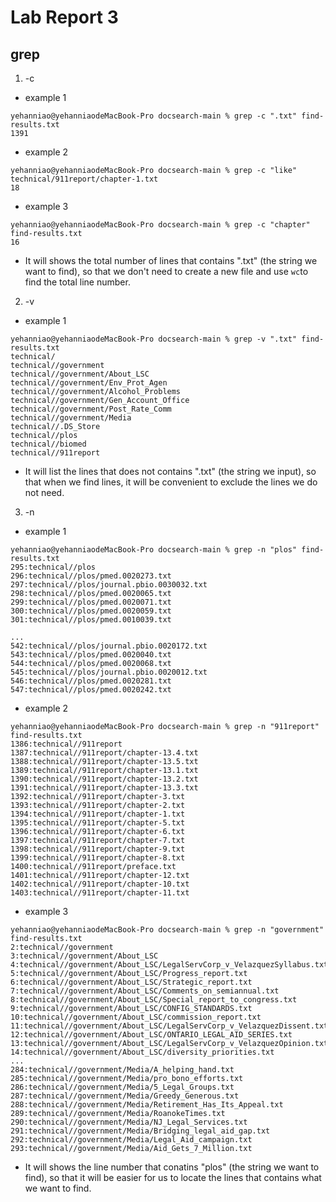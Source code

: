 # Lab Report 3 
## grep
1) -c
- example 1
```
yehanniao@yehanniaodeMacBook-Pro docsearch-main % grep -c ".txt" find-results.txt
1391
```
- example 2
```
yehanniao@yehanniaodeMacBook-Pro docsearch-main % grep -c "like" technical/911report/chapter-1.txt
18
```
- example 3
```
yehanniao@yehanniaodeMacBook-Pro docsearch-main % grep -c "chapter" find-results.txt  
16
```
- It will shows the total number of lines that contains ".txt" (the string we want to find), so that we don't need to create a new file and use `wc`to find the total line number.

2) -v
- example 1
```
yehanniao@yehanniaodeMacBook-Pro docsearch-main % grep -v ".txt" find-results.txt
technical/
technical//government
technical//government/About_LSC
technical//government/Env_Prot_Agen
technical//government/Alcohol_Problems
technical//government/Gen_Account_Office
technical//government/Post_Rate_Comm
technical//government/Media
technical//.DS_Store
technical//plos
technical//biomed
technical//911report
```
- It will list the lines that does not contains ".txt" (the string we input), so that when we find lines, it will be convenient to exclude the lines we do not need.

3) -n
- example 1
```
yehanniao@yehanniaodeMacBook-Pro docsearch-main % grep -n "plos" find-results.txt
295:technical//plos
296:technical//plos/pmed.0020273.txt
297:technical//plos/journal.pbio.0030032.txt
298:technical//plos/pmed.0020065.txt
299:technical//plos/pmed.0020071.txt
300:technical//plos/pmed.0020059.txt
301:technical//plos/pmed.0010039.txt

...
542:technical//plos/journal.pbio.0020172.txt
543:technical//plos/pmed.0020040.txt
544:technical//plos/pmed.0020068.txt
545:technical//plos/journal.pbio.0020012.txt
546:technical//plos/pmed.0020281.txt
547:technical//plos/pmed.0020242.txt
```
- example 2
```
yehanniao@yehanniaodeMacBook-Pro docsearch-main % grep -n "911report" find-results.txt
1386:technical//911report
1387:technical//911report/chapter-13.4.txt
1388:technical//911report/chapter-13.5.txt
1389:technical//911report/chapter-13.1.txt
1390:technical//911report/chapter-13.2.txt
1391:technical//911report/chapter-13.3.txt
1392:technical//911report/chapter-3.txt
1393:technical//911report/chapter-2.txt
1394:technical//911report/chapter-1.txt
1395:technical//911report/chapter-5.txt
1396:technical//911report/chapter-6.txt
1397:technical//911report/chapter-7.txt
1398:technical//911report/chapter-9.txt
1399:technical//911report/chapter-8.txt
1400:technical//911report/preface.txt
1401:technical//911report/chapter-12.txt
1402:technical//911report/chapter-10.txt
1403:technical//911report/chapter-11.txt
```
- example 3
```
yehanniao@yehanniaodeMacBook-Pro docsearch-main % grep -n "government" find-results.txt
2:technical//government
3:technical//government/About_LSC
4:technical//government/About_LSC/LegalServCorp_v_VelazquezSyllabus.txt
5:technical//government/About_LSC/Progress_report.txt
6:technical//government/About_LSC/Strategic_report.txt
7:technical//government/About_LSC/Comments_on_semiannual.txt
8:technical//government/About_LSC/Special_report_to_congress.txt
9:technical//government/About_LSC/CONFIG_STANDARDS.txt
10:technical//government/About_LSC/commission_report.txt
11:technical//government/About_LSC/LegalServCorp_v_VelazquezDissent.txt
12:technical//government/About_LSC/ONTARIO_LEGAL_AID_SERIES.txt
13:technical//government/About_LSC/LegalServCorp_v_VelazquezOpinion.txt
14:technical//government/About_LSC/diversity_priorities.txt
...
284:technical//government/Media/A_helping_hand.txt
285:technical//government/Media/pro_bono_efforts.txt
286:technical//government/Media/5_Legal_Groups.txt
287:technical//government/Media/Greedy_Generous.txt
288:technical//government/Media/Retirement_Has_Its_Appeal.txt
289:technical//government/Media/RoanokeTimes.txt
290:technical//government/Media/NJ_Legal_Services.txt
291:technical//government/Media/Bridging_legal_aid_gap.txt
292:technical//government/Media/Legal_Aid_campaign.txt
293:technical//government/Media/Aid_Gets_7_Million.txt
```
- It will shows the line number that conatins "plos" (the string we want to find), so that it will be easier for us to locate the lines that contains what we want to find.
